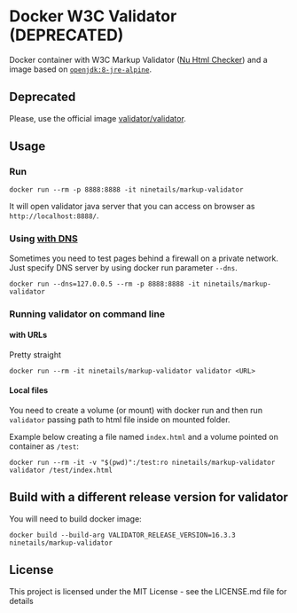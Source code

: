 # Docker W3C Validator (DEPRECATED)

Docker container with W3C Markup Validator ([Nu Html Checker](https://github.com/validator/validator)) and a image based on [`openjdk:8-jre-alpine`](https://hub.docker.com/_/openjdk/).

## Deprecated

Please, use the official image [validator/validator](https://hub.docker.com/r/validator/validator/).

## Usage

### Run

```
docker run --rm -p 8888:8888 -it ninetails/markup-validator
```

It will open validator java server that you can access on browser as `http://localhost:8888/`.

### Using [with DNS](https://docs.docker.com/engine/userguide/networking/configure-dns/)

Sometimes you need to test pages behind a firewall on a private network. Just specify DNS server by using docker run parameter `--dns`.

```
docker run --dns=127.0.0.5 --rm -p 8888:8888 -it ninetails/markup-validator
```

### Running validator on command line

#### with URLs

Pretty straight

```
docker run --rm -it ninetails/markup-validator validator <URL>
```

#### Local files

You need to create a volume (or mount) with docker run and then run `validator` passing path to html file inside on mounted folder.

Example below creating a file named `index.html` and a volume pointed on container as `/test`:

```
docker run --rm -it -v "$(pwd)":/test:ro ninetails/markup-validator validator /test/index.html
```

## Build with a different release version for validator

You will need to build docker image:

```
docker build --build-arg VALIDATOR_RELEASE_VERSION=16.3.3 ninetails/markup-validator
```

## License
This project is licensed under the MIT License - see the LICENSE.md file for details
